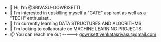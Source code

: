 - 👋 Hi, I’m @SRIVASU-GOWRISETTI
- 👀 I’m interested in upskilling myself a "GATE" aspirant as well as a "TECH" enthusiast..
- 🌱 I’m currently learning DATA STRUCTURES AND ALGORITHMS
- 💞️ I’m looking to collaborate on MACHINE LEARNING PROJECTS
- 📫 You can reach me out -----> gowrisettivenkatasrivasu@gmail.com

